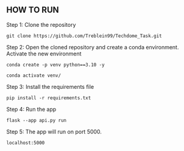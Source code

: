 ## HOW TO RUN

Step 1: Clone the repository
```
git clone https://github.com/Treblein99/Techdome_Task.git
```

Step 2: Open the cloned repository and create a conda environment. Activate the new environment
```
conda create -p venv python==3.10 -y
```
```
conda activate venv/
```

Step 3: Install the requirements file
```
pip install -r requirements.txt
```

Step 4: Run the app
```
flask --app api.py run
```

Step 5: The app will run on port 5000. 
```
localhost:5000
```
